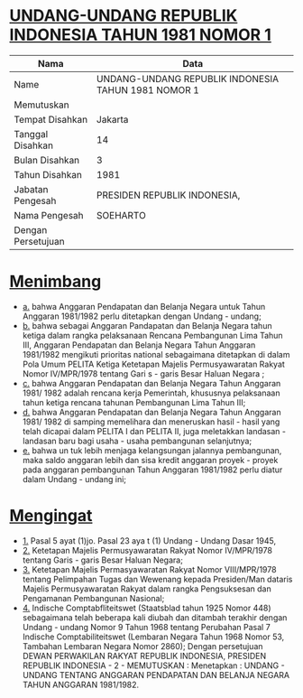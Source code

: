 # [UNDANG-UNDANG REPUBLIK INDONESIA TAHUN 1981 NOMOR 1](http://example.org/legal/document/uu/1981/1)

| Nama | Data |
| ------ | ----- |
|Name|UNDANG-UNDANG REPUBLIK INDONESIA TAHUN 1981 NOMOR 1|
|Memutuskan||
|Tempat Disahkan|Jakarta|
|Tanggal Disahkan|14|
|Bulan Disahkan|3|
|Tahun Disahkan|1981|
|Jabatan Pengesah|PRESIDEN REPUBLIK INDONESIA,|
|Nama Pengesah|SOEHARTO|
|Dengan Persetujuan||
# [Menimbang](http://example.org/legal/document/uu/1981/1/menimbang)

* [a.](http://example.org/legal/document/uu/1981/1/menimbang/point/a) bahwa Anggaran Pendapatan dan Belanja Negara untuk Tahun Anggaran 1981/1982 perlu ditetapkan dengan Undang - undang;
* [b.](http://example.org/legal/document/uu/1981/1/menimbang/point/b) bahwa sebagai Anggaran Pandapatan dan Belanja Negara tahun ketiga dalam rangka pelaksanaan Rencana Pembangunan Lima Tahun III, Anggaran Pendapatan dan Belanja Negara Tahun Anggaran 1981/1982 mengikuti prioritas national sebagaimana ditetapkan di dalam Pola Umum PELITA Ketiga Ketetapan Majelis Permusyawaratan Rakyat Nomor IV/MPR/1978 tentang Gari s - garis Besar Haluan Negara ;
* [c.](http://example.org/legal/document/uu/1981/1/menimbang/point/c) bahwa Anggaran Pendapatan dan Belanja Negara Tahun Anggaran 1981/ 1982 adalah rencana kerja Pemerintah, khususnya pelaksanaan tahun ketiga rencana tahunan Pembangunan Lima Tahun III;
* [d.](http://example.org/legal/document/uu/1981/1/menimbang/point/d) bahwa Anggaran Pendapatan dan Belanja Negara Tahun Anggaran 1981/ 1982 di samping memelihara dan meneruskan hasil - hasil yang telah dicapai dalam PELITA I dan PELITA II, juga meletakkan landasan - landasan baru bagi usaha - usaha pembangunan selanjutnya;
* [e.](http://example.org/legal/document/uu/1981/1/menimbang/point/e) bahwa un tuk lebih menjaga kelangsungan jalannya pembangunan, maka saldo anggaran lebih dan sisa kredit anggaran proyek - proyek pada anggaran pembangunan Tahun Anggaran 1981/1982 perlu diatur dalam Undang - undang ini;
# [Mengingat](http://example.org/legal/document/uu/1981/1/mengingat)

* [1.](http://example.org/legal/document/uu/1981/1/mengingat/point/0001) Pasal 5 ayat (1)jo. Pasal 23 aya t (1) Undang - Undang Dasar 1945,
* [2.](http://example.org/legal/document/uu/1981/1/mengingat/point/0002) Ketetapan Majelis Permusyawaratan Rakyat Nomor IV/MPR/1978 tentang Garis - garis Besar Haluan Negara;
* [3.](http://example.org/legal/document/uu/1981/1/mengingat/point/0003) Ketetapan Majelis Permasyawaratan Rakyat Nomor VIII/MPR/1978 tentang Pelimpahan Tugas dan Wewenang kepada Presiden/Man dataris Majelis Permusyawaratan Rakyat dalam rangka Pengsuksesan dan Pengamanan Pembangunan Nasional;
* [4.](http://example.org/legal/document/uu/1981/1/mengingat/point/0004) Indische Comptabfliteitswet (Staatsblad tahun 1925 Nomor 448) sebagaimana telah beberapa kali diubah dan ditambah terakhir dengan Undang - undang Nomor 9 Tahun 1968 tentang Perubahan Pasal 7 Indische Comptabiliteitswet (Lembaran Negara Tahun 1968 Nomor 53, Tambahan Lembaran Negara Nomor 2860); Dengan persetujuan DEWAN PERWAKILAN RAKYAT REPUBLIK INDONESIA, PRESIDEN REPUBLIK INDONESIA - 2 - MEMUTUSKAN : Menetapkan : UNDANG - UNDANG TENTANG ANGGARAN PENDAPATAN DAN BELANJA NEGARA TAHUN ANGGARAN 1981/1982.